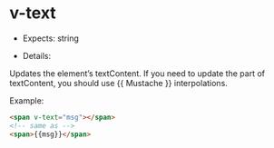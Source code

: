 # v-text

* Expects: string

* Details:

Updates the element’s textContent. If you need to update the part of textContent, you should use {{ Mustache }} interpolations.

Example:

```html
<span v-text="msg"></span>
<!-- same as -->
<span>{{msg}}</span>
```

